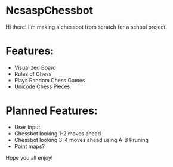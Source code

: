 # NcsaspChessbot
Hi there! I'm making a chessbot from scratch for a school project.

# Features:
- Visualized Board
- Rules of Chess
- Plays Random Chess Games
- Unicode Chess Pieces

# Planned Features:
- User Input
- Chessbot looking 1-2 moves ahead
- Chessbot looking 3-4 moves ahead using A-B Pruning
- Point maps?

Hope you all enjoy!
